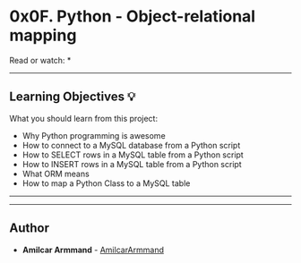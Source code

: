 # 0x0F. Python - Object-relational mapping

Read or watch:
* 

---
## Learning Objectives :bulb:
What you should learn from this project:

* Why Python programming is awesome
* How to connect to a MySQL database from a Python script
* How to SELECT rows in a MySQL table from a Python script
* How to INSERT rows in a MySQL table from a Python script
* What ORM means
* How to map a Python Class to a MySQL table

---
---

## Author
* **Amilcar Armmand** - [AmilcarArmmand](https://github.com/AmilcarArmmand)
